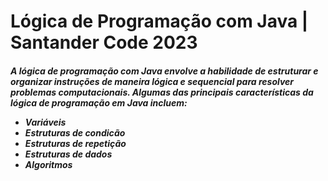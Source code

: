 <h1>Lógica de Programação com Java | Santander Code 2023</h1>
<h5>
<p>
  
  </p>
A lógica de programação com Java envolve a habilidade de estruturar e organizar instruções de maneira lógica e sequencial para resolver problemas computacionais. Algumas das principais características da lógica de programação em Java incluem:<br>
  <p>
  <ul>
    <li>Variáveis</li>
    <li>Estruturas de condicão</li>
    <li>Estruturas de repetição</li>
    <li>Estruturas de dados</li>
    <li>Algoritmos</li>
  </ul>
  </p>
</h5>
